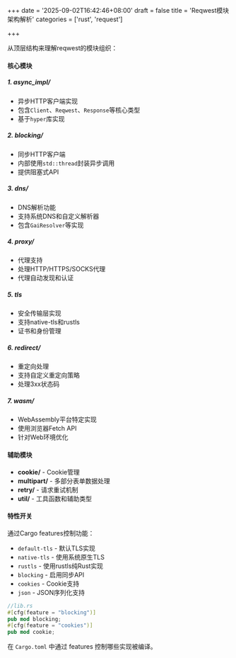 +++
date = '2025-09-02T16:42:46+08:00'
draft = false
title = 'Reqwest模块架构解析'
categories = ['rust', 'request']

+++

从顶层结构来理解reqwest的模块组织：

#### 核心模块

##### 1. async_impl/

* 异步HTTP客户端实现
* 包含`Client`、`Reqwest`、`Response`等核心类型
* 基于`hyper`库实现

##### 2. blocking/

* 同步HTTP客户端
* 内部使用`std::thread`封装异步调用
* 提供阻塞式API

##### 3. dns/

* DNS解析功能
* 支持系统DNS和自定义解析器
* 包含`GaiResolver`等实现

##### 4. proxy/

* 代理支持
* 处理HTTP/HTTPS/SOCKS代理
* 代理自动发现和认证

##### 5. tls

* 安全传输层实现
* 支持native-tls和rustls
* 证书和身份管理

##### 6. redirect/

* 重定向处理
* 支持自定义重定向策略
* 处理3xx状态码

##### 7. wasm/

* WebAssembly平台特定实现
* 使用浏览器Fetch API
* 针对Web环境优化

#### 辅助模块

* **cookie/** - Cookie管理
* **multipart/** - 多部分表单数据处理
* **retry/** - 请求重试机制
* **util/** - 工具函数和辅助类型

#### 特性开关

通过Cargo features控制功能：

* `default-tls` - 默认TLS实现
* `native-tls` - 使用系统原生TLS
* `rustls` - 使用rustls纯Rust实现
* `blocking` -  启用同步API
* `cookies` - Cookie支持
* `json` -  JSON序列化支持

```rust
//lib.rs
#[cfg(feature = "blocking")]
pub mod blocking;
#[cfg(feature = "cookies")]
pub mod cookie;
```

在 `Cargo.toml` 中通过 features 控制哪些实现被编译。



